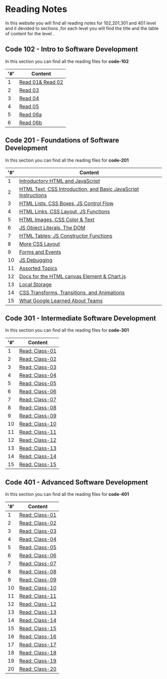 # Reading Notes
In this website you will find all reading notes for 102,201,301 and 401 level and it devided to sections ,for each level you will find the title and the table of content for the level .


## Code 102 - Intro to Software Development
In this section you can find all the reading files for **code-102**

|'#' |  Content |
| ------------ | -------------|
| 1  | [Read 01& Read 02](./Code102/Read02.md)|
| 2  | [Read 03](./Code102/Read03.md)|
| 3  | [Read 04](./Code102/Read04.md) |
| 4  | [Read 05](./Code102/Read04.md)|
| 5  | [Read 06a](./Code102/Read06.md)|
| 6  | [Read 06b](./Code102/Read06b.md)|
 

## Code 201 - Foundations of Software Development
In this section you can find all the reading files for **code-201**

|'#' |  Content |
| ------------ | -------------|
| 1  | [Introductory HTML and JavaScript](./Code201/class-01.md)|
| 2  | [HTML Text, CSS Introduction, and Basic JavaScript Instructions](./Code201/class-02.md)|
| 3  | [HTML Lists, CSS Boxes, JS Control Flow](./Code201/class-03.md) |
| 4  | [HTML Links, CSS Layout, JS Functions](./Code201/class-04.md)|
| 5  | [HTML Images, CSS Color & Text](./Code201/class-05.md)|
| 6  | [JS Object Literals, The DOM](./Code201/class-06.md)|
| 7  | [HTML Tables; JS Constructor Functions](./Code201/class-07.md)|
| 8  | [More CSS Layout](./Code201/class-08.md)|
| 9  | [Forms and Events](./Code201/class-09.md)|
| 10 | [JS Debugging](./Code201/class-10.md)|
| 11 | [Assorted Topics](./Code201/class-11.md)|
| 12 | [Docs for the HTML canvas Element & Chart.js](./Code201/class-12.md)|
| 13 | [Local Storage](./Code201/class-13.md)|
| 14 | [CSS Transforms, Transitions, and Animations](./Code201/class-14a.md)|
| 15 | [What Google Learned About Teams](./Code201/class-14b.md)|


## Code 301 - Intermediate Software Development
In this section you can find all the reading files for **code-301**

|'#' |  Content |
| ------------ | -------------|
| 1  | [Read: Class-01](./Code301/class-01.md)|
| 2  | [Read: Class-02](./Code301/class-02.md)|
| 3  | [Read: Class-03](./Code301/class-03.md)|
| 4  | [Read: Class-04](./Code301/class-04.md)|
| 5  | [Read: Class-05](./Code301/class-05.md)|
| 6  | [Read: Class-06](./Code301/class-06.md)|
| 7  | [Read: Class-07](./Code301/class-07.md)|
| 8  | [Read: Class-08](./Code301/class-08.md)|
| 9  | [Read: Class-09](./Code301/class-09.md)|
| 10 | [Read: Class-10](./Code301/class-10.md)|
| 11 | [Read: Class-11](./Code301/class-11.md)|
| 12 | [Read: Class-12](./Code301/class-12.md)|
| 13 | [Read: Class-13](./Code301/class-13.md)|
| 14 | [Read: Class-14](./Code301/class-14.md)|
| 15 | [Read: Class-15](./Code301/class-15.md)|

## Code 401 - Advanced Software Development
In this section you can find all the reading files for **code-401**

|'#' |  Content |
| ------------ | -------------|
| 1  | [Read: Class-01](./Code401/class-01.md)|
| 2  | [Read: Class-02](./Code401/class-02.md)|
| 3  | [Read: Class-03](./Code401/class-03.md)|
| 4  | [Read: Class-04](./Code401/class-04.md)|
| 5  | [Read: Class-05](./Code401/class-05.md)|
| 6  | [Read: Class-06](./Code401/class-06.md)|
| 7  | [Read: Class-07](./Code401/class-07.md)|
| 8  | [Read: Class-08](./Code401/class-08.md)|
| 9  | [Read: Class-09](./Code401/class-09.md)|
| 10 | [Read: Class-10](./Code401/class-10.md)|
| 11 | [Read: Class-11](./Code401/class-11.md)|
| 12 | [Read: Class-12](./Code401/class-12.md)|
| 13 | [Read: Class-13](./Code401/class-13.md)|
| 14 | [Read: Class-14](./Code401/class-14.md)|
| 15 | [Read: Class-15](./Code401/class-15.md)|
| 16 | [Read: Class-16](./Code401/class-16.md)|
| 17 | [Read: Class-17](./Code401/class-17.md)|
| 18 | [Read: Class-18](./Code401/class-18.md)|
| 19 | [Read: Class-19](./Code401/class-19.md)|
| 20 | [Read: Class-20](./Code401/class-20.md)|